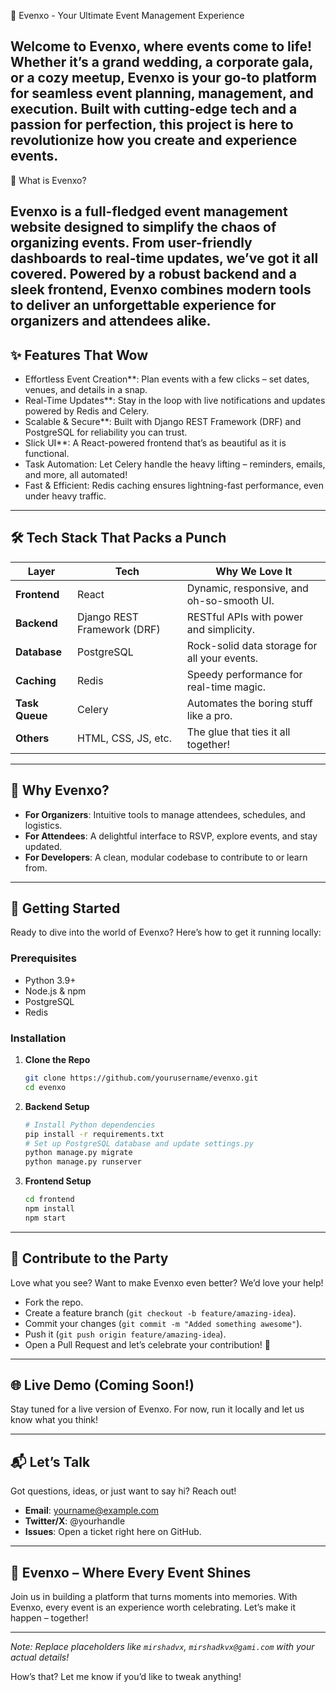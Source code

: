 🎉 Evenxo - Your Ultimate Event Management Experience

Welcome to **Evenxo**, where events come to life! Whether it’s a grand wedding, a corporate gala, or a cozy meetup, Evenxo is your go-to platform for seamless event planning, management, and execution. Built with cutting-edge tech and a passion for perfection, this project is here to revolutionize how you create and experience events.
---
🚀 What is Evenxo?

Evenxo is a full-fledged **event management website** designed to simplify the chaos of organizing events. From user-friendly dashboards to real-time updates, we’ve got it all covered. Powered by a robust backend and a sleek frontend, Evenxo combines modern tools to deliver an unforgettable experience for organizers and attendees alike.
---
## ✨ Features That Wow

- Effortless Event Creation**: Plan events with a few clicks – set dates, venues, and details in a snap.
- Real-Time Updates**: Stay in the loop with live notifications and updates powered by Redis and Celery.
- Scalable & Secure**: Built with Django REST Framework (DRF) and PostgreSQL for reliability you can trust.
- Slick UI**: A React-powered frontend that’s as beautiful as it is functional.
- Task Automation: Let Celery handle the heavy lifting – reminders, emails, and more, all automated!
- Fast & Efficient: Redis caching ensures lightning-fast performance, even under heavy traffic.

---

## 🛠 Tech Stack That Packs a Punch

| **Layer**         | **Tech**            | **Why We Love It**                          |
|--------------------|---------------------|---------------------------------------------|
| **Frontend**      | React              | Dynamic, responsive, and oh-so-smooth UI.   |
| **Backend**       | Django REST Framework (DRF) | RESTful APIs with power and simplicity.     |
| **Database**      | PostgreSQL         | Rock-solid data storage for all your events.|
| **Caching**       | Redis              | Speedy performance for real-time magic.     |
| **Task Queue**    | Celery            | Automates the boring stuff like a pro.      |
| **Others**        | HTML, CSS, JS, etc.| The glue that ties it all together!         |

---

## 🌟 Why Evenxo?

- **For Organizers**: Intuitive tools to manage attendees, schedules, and logistics.
- **For Attendees**: A delightful interface to RSVP, explore events, and stay updated.
- **For Developers**: A clean, modular codebase to contribute to or learn from.

---

## 🏁 Getting Started

Ready to dive into the world of Evenxo? Here’s how to get it running locally:

### Prerequisites
- Python 3.9+
- Node.js & npm
- PostgreSQL
- Redis

### Installation
1. **Clone the Repo**  
   ```bash
   git clone https://github.com/yourusername/evenxo.git
   cd evenxo
   ```

2. **Backend Setup**  
   ```bash
   # Install Python dependencies
   pip install -r requirements.txt
   # Set up PostgreSQL database and update settings.py
   python manage.py migrate
   python manage.py runserver
   ```

3. **Frontend Setup**  
   ```bash
   cd frontend
   npm install
   npm start
   ```
---
## 🤝 Contribute to the Party

Love what you see? Want to make Evenxo even better? We’d love your help!  
- Fork the repo.
- Create a feature branch (`git checkout -b feature/amazing-idea`).
- Commit your changes (`git commit -m "Added something awesome"`).
- Push it (`git push origin feature/amazing-idea`).
- Open a Pull Request and let’s celebrate your contribution! 🎊

---

## 🌐 Live Demo (Coming Soon!)

Stay tuned for a live version of Evenxo. For now, run it locally and let us know what you think!

---

## 📬 Let’s Talk

Got questions, ideas, or just want to say hi? Reach out!  
- **Email**: yourname@example.com  
- **Twitter/X**: @yourhandle  
- **Issues**: Open a ticket right here on GitHub.

---

## 🎈 Evenxo – Where Every Event Shines

Join us in building a platform that turns moments into memories. With Evenxo, every event is an experience worth celebrating. Let’s make it happen – together!

---

*Note: Replace placeholders like `mirshadvx`, `mirshadkvx@gami.com` with your actual details!*

How’s that? Let me know if you’d like to tweak anything!
